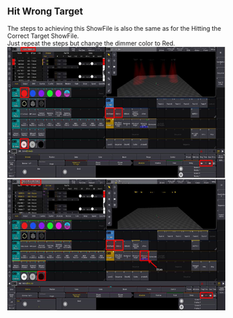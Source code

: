 ## Hit Wrong Target
The steps to achieving this ShowFile is also the same as for the Hitting the Correct Target ShowFile.<br>
Just repeat the steps but change the dimmer color to Red.
<br>
<img src="Captures/HitWrongTargetPhase1.png" alt="Hit Wrong Target Phase 1" width="500" height="300"/>
<br>
<img src="Captures/HitWrongTargetPhase2.png" alt="Hit Wrong Target Phase 2" width="500" height="300"/>
